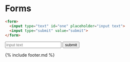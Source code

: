 # Forms

```html
<form>
  <input type="text" id="one" placeholder="input text">
  <input type="submit" value="submit">
</form>
```
<form><input type="text" id="one" placeholder="input text">
<input type="submit" value="submit"></form>

{% include footer.md %}
